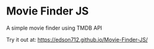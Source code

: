 # Movie Finder JS
A simple movie finder using TMDB API

Try it out at: https://edson712.github.io/Movie-Finder-JS/
